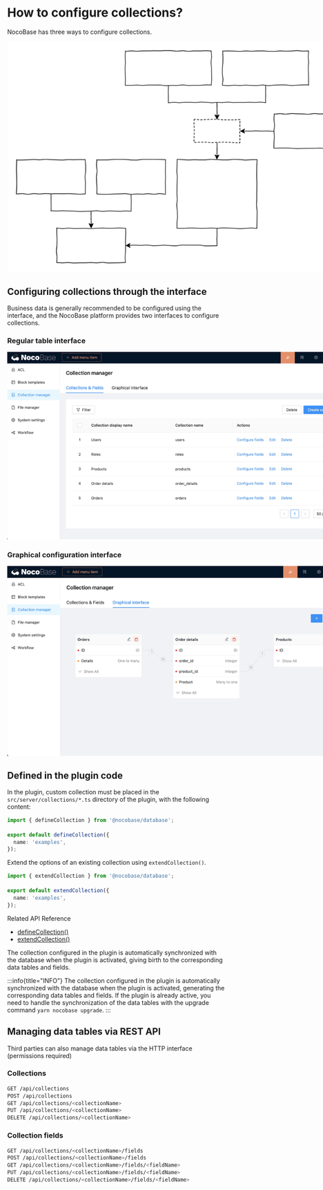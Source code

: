 # How to configure collections?

NocoBase has three ways to configure collections.

<img src="./cm.svg" style="max-width: 800px;" />

## Configuring collections through the interface

Business data is generally recommended to be configured using the interface, and the NocoBase platform provides two interfaces to configure collections.

### Regular table interface

<img src="./table.jpg" style="max-width: 800px;" />

### Graphical configuration interface

<img src="./graph.jpg" style="max-width: 800px;" />

## Defined in the plugin code

In the plugin, custom collection must be placed in the `src/server/collections/*.ts` directory of the plugin, with the following content:

```ts
import { defineCollection } from '@nocobase/database';

export default defineCollection({
  name: 'examples',
});
```

Extend the options of an existing collection using `extendCollection()`.

```ts
import { extendCollection } from '@nocobase/database';

export default extendCollection({
  name: 'examples',
});
```

Related API Reference

- [defineCollection()](/api/database#definecollection)
- [extendCollection()](/api/database#extendcollection)

The collection configured in the plugin is automatically synchronized with the database when the plugin is activated, giving birth to the corresponding data tables and fields.

:::info{title="INFO"}
The collection configured in the plugin is automatically synchronized with the database when the plugin is activated, generating the corresponding data tables and fields. If the plugin is already active, you need to handle the synchronization of the data tables with the upgrade command `yarn nocobase upgrade`.
:::

## Managing data tables via REST API

Third parties can also manage data tables via the HTTP interface (permissions required)

### Collections

```bash
GET /api/collections
POST /api/collections
GET /api/collections/<collectionName>
PUT /api/collections/<collectionName>
DELETE /api/collections/<collectionName>
```

### Collection fields

```bash
GET /api/collections/<collectionName>/fields
POST /api/collections/<collectionName>/fields
GET /api/collections/<collectionName>/fields/<fieldName>
PUT /api/collections/<collectionName>/fields/<fieldName>
DELETE /api/collections/<collectionName>/fields/<fieldName>
```
